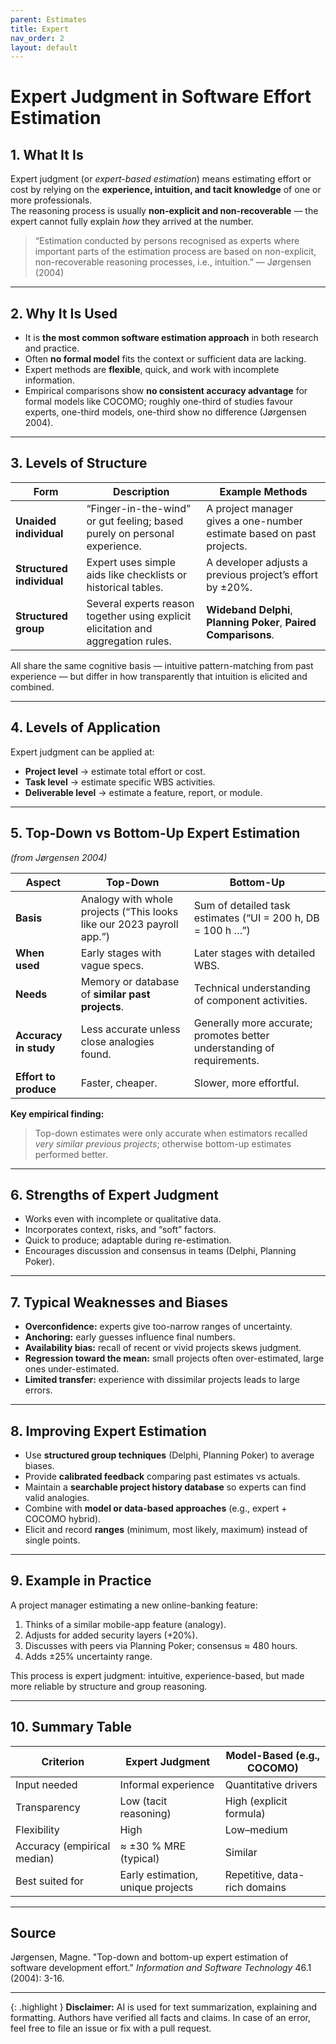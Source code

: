 ```yaml
---
parent: Estimates
title: Expert
nav_order: 2
layout: default
---
```


# **Expert Judgment in Software Effort Estimation**

## 1. What It Is

Expert judgment (or _expert-based estimation_) means estimating effort or cost by relying on the **experience, intuition, and tacit knowledge** of one or more professionals.  
The reasoning process is usually **non-explicit and non-recoverable** — the expert cannot fully explain _how_ they arrived at the number.

> “Estimation conducted by persons recognised as experts where important parts of the estimation process are based on non-explicit, non-recoverable reasoning processes, i.e., intuition.” — Jørgensen (2004)

---

## 2. Why It Is Used

- It is **the most common software estimation approach** in both research and practice.
- Often **no formal model** fits the context or sufficient data are lacking.
- Expert methods are **flexible**, quick, and work with incomplete information.
- Empirical comparisons show **no consistent accuracy advantage** for formal models like COCOMO; roughly one-third of studies favour experts, one-third models, one-third show no difference (Jørgensen 2004).

---

## 3. Levels of Structure

| Form                   | Description                                                      | Example Methods                       |
|------------------------|------------------------------------------------------------------|---------------------------------------|
| **Unaided individual** | “Finger-in-the-wind” or gut feeling; based purely on personal experience. | A project manager gives a one-number estimate based on past projects. |
| **Structured individual** | Expert uses simple aids like checklists or historical tables.  | A developer adjusts a previous project’s effort by ±20%.              |
| **Structured group**   | Several experts reason together using explicit elicitation and aggregation rules. | **Wideband Delphi**, **Planning Poker**, **Paired Comparisons**.      |

All share the same cognitive basis — intuitive pattern-matching from past experience — but differ in how transparently that intuition is elicited and combined.

---

## 4. Levels of Application

Expert judgment can be applied at:

- **Project level** → estimate total effort or cost.
- **Task level** → estimate specific WBS activities.
- **Deliverable level** → estimate a feature, report, or module.

---

## 5. Top-Down vs Bottom-Up Expert Estimation

_(from Jørgensen 2004)_

| Aspect         | **Top-Down**                                         | **Bottom-Up**                                         |
|----------------|------------------------------------------------------|-------------------------------------------------------|
| **Basis**      | Analogy with whole projects (“This looks like our 2023 payroll app.”) | Sum of detailed task estimates (“UI = 200 h, DB = 100 h …”) |
| **When used**  | Early stages with vague specs.                       | Later stages with detailed WBS.                       |
| **Needs**      | Memory or database of **similar past projects**.     | Technical understanding of component activities.      |
| **Accuracy in study** | Less accurate unless close analogies found.   | Generally more accurate; promotes better understanding of requirements. |
| **Effort to produce** | Faster, cheaper.                              | Slower, more effortful.                               |

**Key empirical finding:**

> Top-down estimates were only accurate when estimators recalled _very similar previous projects_; otherwise bottom-up estimates performed better.

---

## 6. Strengths of Expert Judgment

- Works even with incomplete or qualitative data.
- Incorporates context, risks, and “soft” factors.
- Quick to produce; adaptable during re-estimation.
- Encourages discussion and consensus in teams (Delphi, Planning Poker).

---

## 7. Typical Weaknesses and Biases

- **Overconfidence:** experts give too-narrow ranges of uncertainty.
- **Anchoring:** early guesses influence final numbers.
- **Availability bias:** recall of recent or vivid projects skews judgment.
- **Regression toward the mean:** small projects often over-estimated, large ones under-estimated.
- **Limited transfer:** experience with dissimilar projects leads to large errors.

---

## 8. Improving Expert Estimation

- Use **structured group techniques** (Delphi, Planning Poker) to average biases.
- Provide **calibrated feedback** comparing past estimates vs actuals.
- Maintain a **searchable project history database** so experts can find valid analogies.
- Combine with **model or data-based approaches** (e.g., expert + COCOMO hybrid).
- Elicit and record **ranges** (minimum, most likely, maximum) instead of single points.

---

## 9. Example in Practice

A project manager estimating a new online-banking feature:

1. Thinks of a similar mobile-app feature (analogy).
2. Adjusts for added security layers (+20%).
3. Discusses with peers via Planning Poker; consensus ≈ 480 hours.
4. Adds ±25% uncertainty range.

This process is expert judgment: intuitive, experience-based, but made more reliable by structure and group reasoning.

---

## 10. Summary Table

| Criterion         | Expert Judgment         | Model-Based (e.g., COCOMO) |
|-------------------|------------------------|----------------------------|
| Input needed      | Informal experience    | Quantitative drivers       |
| Transparency      | Low (tacit reasoning)  | High (explicit formula)    |
| Flexibility       | High                   | Low–medium                |
| Accuracy (empirical median) | ≈ ±30 % MRE (typical) | Similar                  |
| Best suited for   | Early estimation, unique projects | Repetitive, data-rich domains |

---

## Source

Jørgensen, Magne. "Top-down and bottom-up expert estimation of software development effort." _Information and Software Technology_ 46.1 (2004): 3-16.

---

{: .highlight }
**Disclaimer:** AI is used for text summarization, explaining and formatting. Authors have verified all facts and claims. In case of an error, feel free to file an issue or fix with a pull request.
